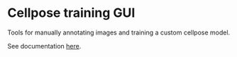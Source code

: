 # Cellpose training GUI
Tools for manually annotating images and training a custom cellpose model.

See documentation [here](https://abailoni.github.io/cellpose-training-gui).

